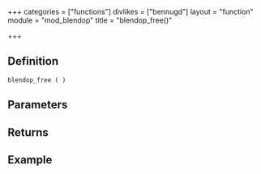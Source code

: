 +++
categories = ["functions"]
divlikes = ["bennugd"]
layout = "function"
module = "mod_blendop"
title = "blendop_free()"

+++

## Definition

    blendop_free ( )

## Parameters

## Returns

## Example
